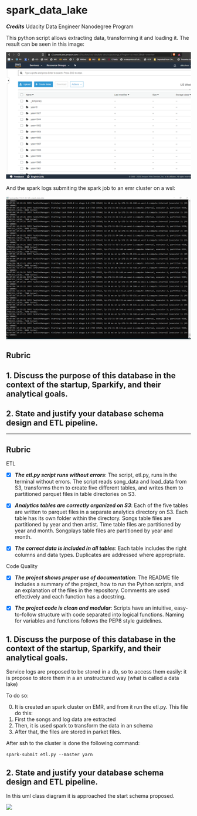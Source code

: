 # spark_data_lake


***Credits***
Udacity Data Engineer Nanodegree Program

This python script allows extracting data, transforming it and loading it. The result can be seen in this image:

![S3_output](https://github.com/ablazleon/spark_data_lake/blob/master/S3_output.png)

And the spark logs submiting the spark job to an emr cluster on a wsl:

![Spark_logs](https://github.com/ablazleon/spark_data_lake/blob/master/Spark_logs.png)




## Rubric
## 1. Discuss the purpose of this database in the context of the startup, Sparkify, and their analytical goals.
## 2. State and justify your database schema design and ETL pipeline.

-----------


## Rubric

ETL

- [x] ***The etl.py script runs without errors***: The script, etl.py, runs in the terminal without errors. The script reads song_data and load_data from S3, transforms them to create five different tables, and writes them to partitioned parquet files in table directories on S3.

- [x] ***Analytics tables are correctly organized on S3***: Each of the five tables are written to parquet files in a separate analytics directory on S3. Each table has its own folder within the directory. Songs table files are partitioned by year and then artist. Time table files are partitioned by year and month. Songplays table files are partitioned by year and month.

- [x] ***The correct data is included in all tables***: Each table includes the right columns and data types. Duplicates are addressed where appropriate.

Code Quality

- [x] ***The project shows proper use of documentation***: The README file includes a summary of the project, how to run the Python scripts, and an explanation of the files in the repository. Comments are used effectively and each function has a docstring.

- [x] ***The project code is clean and modular***: Scripts have an intuitive, easy-to-follow structure with code separated into logical functions. Naming for variables and functions follows the PEP8 style guidelines.

## 1. Discuss the purpose of this database in the context of the startup, Sparkify, and their analytical goals.

Service logs are proposed to be stored in a db, so to access them easily: it is propose to store them in a an unstructured way (what is called a data lake)

 To do so:
 
 0. It is created an spark cluster on EMR, and from it run the etl.py. This file do this:
 1. First the songs and log data are extracted
 2. Then, it is used spark to transform the data in an schema 
 3. After that, the files are stored in parket files.
 
 After ssh to the cluster is done the following command:
 
 ```
 spark-submit etl.py --master yarn
 ```

## 2. State and justify your database schema design and ETL pipeline.

In this uml class diagram it is approached the start schema proposed.

<img src="http://yuml.me/diagram/plain/class/[songplays|songplay_id;start_time;user_id;level;song_id;artist_id;session_id;location;user_agent]-[Users {bg:orange}| user_id; first_name;last_name;gender;level], [songplays]-[songs {bg:orange}|song_id;title;artist_id;year;duration] , [songplays]-[artists {bg:orange}|artist_id;name;location;latitude;longitude], [songplays]-[time {bg:orange}|start_time;hour;day;week;month;year;weekday]">
